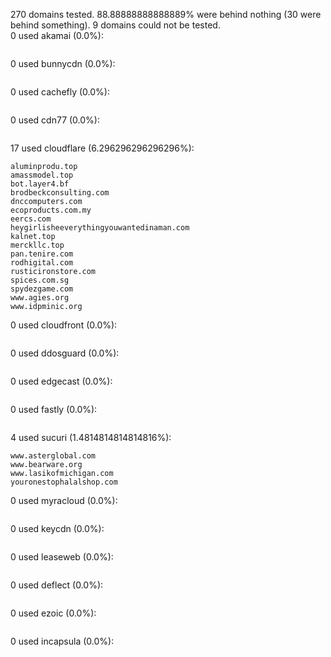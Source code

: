 270 domains tested. 88.88888888888889% were behind nothing (30 were behind something). 9 domains could not be tested.<br>
0 used akamai (0.0%):
```

```

0 used bunnycdn (0.0%):
```

```

0 used cachefly (0.0%):
```

```

0 used cdn77 (0.0%):
```

```

17 used cloudflare (6.296296296296296%):
```
aluminprodu.top
amassmodel.top
bot.layer4.bf
brodbeckconsulting.com
dnccomputers.com
ecoproducts.com.my
eercs.com
heygirlisheeverythingyouwantedinaman.com
kalnet.top
merckllc.top
pan.tenire.com
rodhigital.com
rusticironstore.com
spices.com.sg
spydezgame.com
www.agies.org
www.idpminic.org
```

0 used cloudfront (0.0%):
```

```

0 used ddosguard (0.0%):
```

```

0 used edgecast (0.0%):
```

```

0 used fastly (0.0%):
```

```

4 used sucuri (1.4814814814814816%):
```
www.asterglobal.com
www.bearware.org
www.lasikofmichigan.com
youronestophalalshop.com
```

0 used myracloud (0.0%):
```

```

0 used keycdn (0.0%):
```

```

0 used leaseweb (0.0%):
```

```

0 used deflect (0.0%):
```

```

0 used ezoic (0.0%):
```

```

0 used incapsula (0.0%):
```

```
